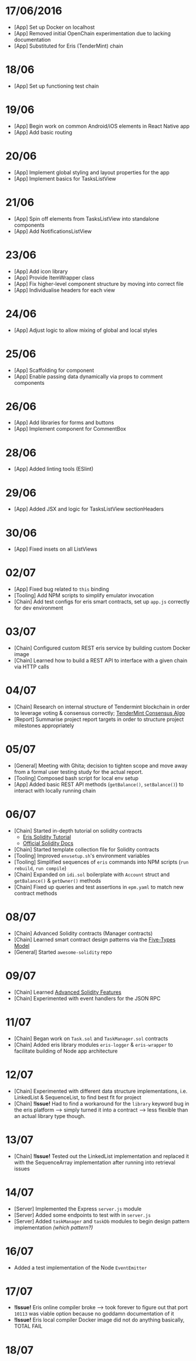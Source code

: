 # 17/06/2016
- [App] Set up Docker on localhost
- [App] Removed initial OpenChain experimentation due to lacking documentation
- [App] Substituted for Eris (TenderMint) chain

# 18/06
- [App] Set up functioning test chain

# 19/06
- [App] Begin work on common Android/iOS elements in React Native app
- [App] Add basic routing

# 20/06
- [App] Implement global styling and layout properties for the app
- [App] Implement basics for TasksListView

# 21/06
- [App] Spin off elements from TasksListView into standalone components
- [App] Add NotificationsListView

# 23/06
- [App] Add icon library
- [App] Provide ItemWrapper class
- [App] Fix higher-level component structure by moving <StatusBar> into correct file
- [App] Individualise headers for each view

# 24/06
- [App] Adjust logic to allow mixing of global and local styles

# 25/06
- [App] Scaffolding for <CommentBox> component
- [App] Enable passing data dynamically via props to comment components

# 26/06
- [App] Add libraries for forms and buttons
- [App] Implement <CommentForm> component for CommentBox

# 28/06
- [App] Added linting tools (ESlint)

# 29/06
- [App] Added JSX and logic for TasksListView sectionHeaders

# 30/06
- [App] Fixed insets on all ListViews

# 02/07
- [App] Fixed bug related to `this` binding
- [Tooling] Add NPM scripts to simplify emulator invocation
- [Chain] Add test configs for eris smart contracts, set up `app.js` correctly for dev environment

# 03/07
- [Chain] Configured custom REST eris service by building custom Docker image
- [Chain] Learned how to build a REST API to interface with a given chain via HTTP calls

# 04/07
- [Chain] Research on internal structure of Tendermint blockchain in order to leverage voting & consensus correctly; [TenderMint Consensus Algo](https://github.com/tendermint/tendermint/wiki/Byzantine-Consensus-Algorithm)
- [Report] Summarise project report targets in order to structure project milestones appropriately

# 05/07
- [General] Meeting with Ghita; decision to tighten scope and move away from a formal user testing study for the actual report.
- [Tooling] Composed bash script for local env setup
- [App] Added basic REST API methods (`getBalance()`, `setBalance()`) to interact with locally running chain

# 06/07
- [Chain] Started in-depth tutorial on solidity contracts
    - [Eris Solidity Tutorial](https://docs.erisindustries.com/tutorials/solidity/)
    - [Official Solidity Docs](http://solidity.readthedocs.io/en/latest/introduction-to-smart-contracts.html)
- [Chain] Started template collection file for Solidity contracts
- [Tooling] Improved `envsetup.sh`'s environment variables
- [Tooling] Simplified sequences of `eris` commands into NPM scripts (`run rebuild`, `run compile`)
- [Chain] Expanded on `idi.sol` boilerplate with `Account` struct and `getBalance()` & `getOwner()` methods
- [Chain] Fixed up queries and test assertions in `epm.yaml` to match new contract methods

# 08/07
- [Chain] Advanced Solidity contracts (Manager contracts)
- [Chain] Learned smart contract design patterns via the [Five-Types Model](https://docs.erisindustries.com/tutorials/solidity/solidity-1/#tocAnchor-1-9)
- [General] Started `awesome-solidity` repo

# 09/07
- [Chain] Learned [Advanced Solidity Features](https://docs.erisindustries.com/tutorials/solidity/solidity-3/)
- [Chain] Experimented with event handlers for the JSON RPC

# 11/07
- [Chain] Began work on `Task.sol` and `TaskManager.sol` contracts
- [Chain] Added eris library modules `eris-logger` & `eris-wrapper` to facilitate building of Node app architecture

# 12/07
- [Chain] Experimented with different data structure implementations, i.e. LinkedList & SequenceList, to find best fit for project
- [Chain] **!Issue!** Had to find a workaround for the `library` keyword bug in the eris platform --> simply turned it into a contract --> less flexible than an actual library type though.

# 13/07
- [Chain] **!Issue!** Tested out the LinkedList implementation and replaced it with the SequenceArray implementation after running into retrieval issues

# 14/07
- [Server] Implemented the Express `server.js` module
- [Server] Added some endpoints to test with in `server.js`
- [Server] Added `taskManager` and `taskDb` modules to begin design pattern implementation _(which pattern?)_

# 16/07
- Added a test implementation of the Node `EventEmitter`

# 17/07
- **!Issue!** Eris online compiler broke --> took forever to figure out that port `10113` was viable option because no goddamn documentation of it
- **!Issue!** Eris local compiler Docker image did not do anything basically, TOTAL FAIL

# 18/07
